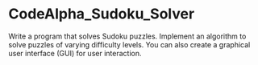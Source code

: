 # CodeAlpha_Sudoku_Solver
Write a program that solves Sudoku puzzles. Implement an algorithm to solve puzzles of varying difficulty levels. You can also create a graphical user interface (GUI) for user interaction.
